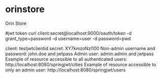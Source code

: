 # orinstore
Orin Store

#jwt token
curl client:secret@localhost:9000/oauth/token -d grant_type=password -d username=user -d password=pwd

client: testjwtclientid
secret: XY7kmzoNzl100
Non-admin username and password: john.doe and jwtpass
Admin user: admin.admin and jwtpass
Example of resource accessible to all authenticated users: http://localhost:8080/springjwt/cities
Example of resource accessible to only an admin user: http://localhost:8080/springjwt/users